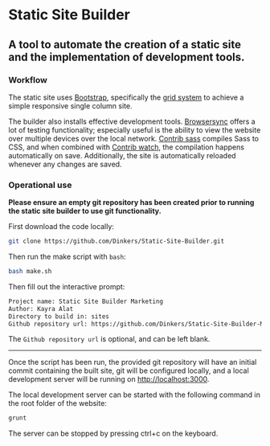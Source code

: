 # Static Site Builder

## A tool to automate the creation of a static site and the implementation of development tools.

### Workflow

The static site uses [Bootstrap](https://getbootstrap.com), specifically the [grid system](https://getbootstrap.com/docs/4.1/layout/grid/) to achieve a simple responsive single column site. 

The builder also installs effective development tools. [Browsersync](https://browsersync.io) offers a lot of testing functionality; especially useful is the ability to view the website over multiple devices over the local network. [Contrib sass](https://github.com/gruntjs/grunt-contrib-sass) compiles Sass to CSS, and when combined with [Contrib watch](https://github.com/gruntjs/grunt-contrib-watch), the compilation happens automatically on save. Additionally, the site is automatically reloaded whenever any changes are saved.

### Operational use

**Please ensure an empty git repository has been created prior to running the static site builder to use git functionality.**

First download the code locally: 

```bash
git clone https://github.com/Dinkers/Static-Site-Builder.git
```

Then run the make script with `bash`:

```bash
bash make.sh
```

Then fill out the interactive prompt:

```bash
Project name: Static Site Builder Marketing
Author: Kayra Alat
Directory to build in: sites
Github repository url: https://github.com/Dinkers/Static-Site-Builder-Marketing.git
```

The `Github repository url` is optional, and can be left blank.

---

Once the script has been run, the provided git repository will have an initial commit containing the built site, git will be configured locally, and a local development server will be running on [http://localhost:3000](http://localhost:3000). 

The local development server can be started with the following command in the root folder of the website:

```bash
grunt
```

The server can be stopped by pressing ctrl+c on the keyboard.